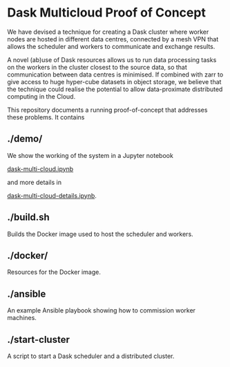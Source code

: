# Dask Multicloud Proof of Concept

We have devised a technique for creating a Dask cluster where worker nodes are 
hosted in different data centres, connected by a mesh VPN that allows the
scheduler and workers to communicate and exchange results.

A novel (ab)use of Dask resources allows us to run data processing tasks on the
workers in the cluster closest to the source data, so that communication between
data centres is minimised. If combined with zarr to give access to huge
hyper-cube datasets in object storage, we believe that the technique could 
realise the potential to allow data-proximate distributed computing in the Cloud.

This repository documents a running proof-of-concept that addresses these problems.
It contains

## ./demo/

We show the working of the system in a Jupyter notebook

[dask-multi-cloud.ipynb](./demo/dask-multi-cloud.ipynb) 

and more details in 

[dask-multi-cloud-details.ipynb](./demo/dask-multi-cloud-details.ipynb).

## ./build.sh

Builds the Docker image used to host the scheduler and workers.

## ./docker/

Resources for the Docker image.

## ./ansible

An example Ansible playbook showing how to commission worker machines.

## ./start-cluster

A script to start a Dask scheduler and a distributed cluster.